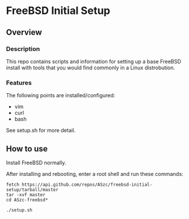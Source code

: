 # FreeBSD Initial Setup

## Overview

### Description

This repo contains scripts and information for setting up a base FreeBSD install with tools that you would find commonly in a Linux distrobution.

### Features

The following points are installed/configured:

*   vim
*   curl
*   bash

See setup.sh for more detail.

## How to use

Install FreeBSD normally.

After installing and rebooting, enter a root shell and run these commands:

    fetch https://api.github.com/repos/ASzc/freebsd-initial-setup/tarball/master
    tar -xvf master
    cd ASzc-freebsd*

    ./setup.sh
